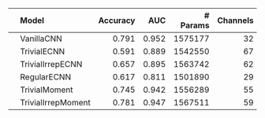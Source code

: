 |    | Model              |   Accuracy |   AUC |   # Params |   Channels |   N Layers |
|:---|:-------------------|-----------:|------:|-----------:|-----------:|-----------:|
|    | VanillaCNN         |      0.791 | 0.952 |    1575177 |         32 |          5 |
|    | TrivialECNN        |      0.591 | 0.889 |    1542550 |         67 |          5 |
|    | TrivialIrrepECNN   |      0.657 | 0.895 |    1563742 |         62 |          5 |
|    | RegularECNN        |      0.617 | 0.811 |    1501890 |         29 |          5 |
|    | TrivialMoment      |      0.745 | 0.942 |    1556289 |         55 |          5 |
|    | TrivialIrrepMoment |      0.781 | 0.947 |    1567511 |         59 |          5 |